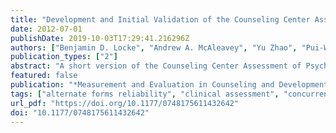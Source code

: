 ```yaml
---
title: "Development and Initial Validation of the Counseling Center Assessment of Psychological Symptoms–34"
date: 2012-07-01
publishDate: 2019-10-03T17:29:41.216296Z
authors: ["Benjamin D. Locke", "Andrew A. McAleavey", "Yu Zhao", "Pui-Wa Lei", "Jeffrey A. Hayes", "Louis G. Castonguay", "Hongli Li", "Robin Tate", "Yu-Chu Lin"]
publication_types: ["2"]
abstract: "A short version of the Counseling Center Assessment of Psychological Symptoms–62 (CCAPS-62) was created via three studies. The final short version (CCAPS-34), which contains 34 items and 7 subscales, demonstrated good discrimination power, support for the proposed factor structure, strong initial convergent validity, and adequate test–retest stability over 1-week and 2-week intervals."
featured: false
publication: "*Measurement and Evaluation in Counseling and Development*"
tags: ["alternate forms reliability", "clinical assessment", "concurrent validity", "mental health", "test–retest reliability"]
url_pdf: "https://doi.org/10.1177/0748175611432642"
doi: "10.1177/0748175611432642"
---
```


